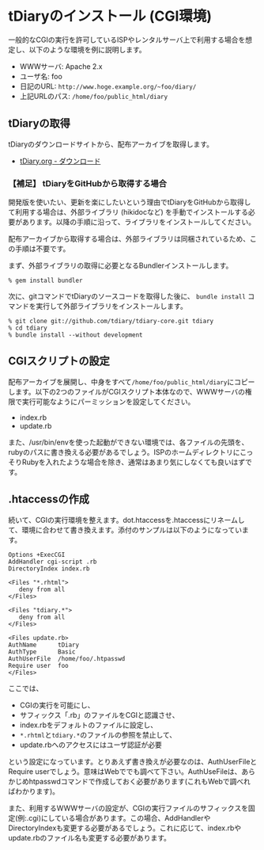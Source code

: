 tDiaryのインストール (CGI環境)
==============================

一般的なCGIの実行を許可しているISPやレンタルサーバ上で利用する場合を想定し、以下のような環境を例に説明します。

  - WWWサーバ: Apache 2.x
  - ユーザ名: foo
  - 日記のURL: `http://www.hoge.example.org/~foo/diary/`
  - 上記URLのパス: `/home/foo/public_html/diary`

## tDiaryの取得

tDiaryのダウンロードサイトから、配布アーカイブを取得します。
  
 - [tDiary.org - ダウンロード](http://www.tdiary.org/20021112.html)

### 【補足】 tDiaryをGitHubから取得する場合

開発版を使いたい、更新を楽にしたいという理由でtDiaryをGitHubから取得して利用する場合は、外部ライブラリ (hikidocなど) を手動でインストールする必要があります。以降の手順に沿って、ライブラリをインストールしてください。

配布アーカイブから取得する場合は、外部ライブラリは同梱されているため、この手順は不要です。

まず、外部ライブラリの取得に必要となるBundlerインストールします。

```
% gem install bundler
```

次に、gitコマンドでtDiaryのソースコードを取得した後に、 `bundle install` コマンドを実行して外部ライブラリをインストールします。

```
% git clone git://github.com/tdiary/tdiary-core.git tdiary
% cd tdiary
% bundle install --without development
```

## CGIスクリプトの設定

配布アーカイブを展開し、中身をすべて`/home/foo/public_html/diary`にコピーします。以下の2つのファイルがCGIスクリプト本体なので、WWWサーバの権限で実行可能なようにパーミッションを設定してください。

  - index.rb
  - update.rb

また、/usr/bin/envを使った起動ができない環境では、各ファイルの先頭を、rubyのパスに書き換える必要があるでしょう。ISPのホームディレクトリにこっそりRubyを入れたような場合を除き、通常はあまり気にしなくても良いはずです。

## .htaccessの作成

続いて、CGIの実行環境を整えます。dot.htaccessを.htaccessにリネームして、環境に合わせて書き換えます。添付のサンプルは以下のようになっています。

```
Options +ExecCGI
AddHandler cgi-script .rb
DirectoryIndex index.rb

<Files "*.rhtml">
   deny from all
</Files>

<Files "tdiary.*">
   deny from all
</Files>

<Files update.rb>
AuthName      tDiary
AuthType      Basic
AuthUserFile  /home/foo/.htpasswd
Require user  foo
</Files>
```

ここでは、

  - CGIの実行を可能にし、
  - サフィックス「.rb」のファイルをCGIと認識させ、
  - index.rbをデフォルトのファイルに設定し、
  - `*.rhtml`と`tdiary.*`のファイルの参照を禁止して、
  - update.rbへのアクセスにはユーザ認証が必要

という設定になっています。とりあえず書き換えが必要なのは、AuthUserFileとRequire userでしょう。意味はWebででも調べて下さい。AuthUseFileは、あらかじめhtpasswdコマンドで作成しておく必要があります(これもWebで調べればわかります)。

また、利用するWWWサーバの設定が、CGIの実行ファイルのサフィックスを固定(例:.cgi)にしている場合があります。この場合、AddHandlerやDirectoryIndexも変更する必要があるでしょう。これに応じて、index.rbやupdate.rbのファイル名も変更する必要があります。
